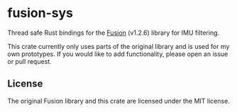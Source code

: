 # fusion-sys

Thread safe Rust bindings for the [Fusion](https://github.com/xioTechnologies/Fusion) (v1.2.6) library for IMU filtering.

This crate currently only uses parts of the original library and is used for my own prototypes.
If you would like to add functionality, please open an issue or pull request.

## License

The original Fusion library and this crate are licensed under the MIT license.
